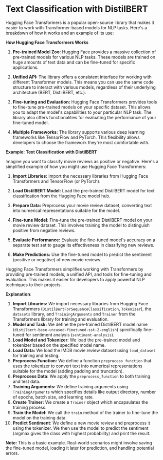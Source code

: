 # Text Classification with DistilBERT

Hugging Face Transformers is a popular open-source library that makes it easier to work with Transformer-based models for NLP tasks. Here's a breakdown of how it works and an example of its use:

**How Hugging Face Transformers Works**

1.  **Pre-trained Model Zoo:** Hugging Face provides a massive collection of pre-trained models for various NLP tasks. These models are trained on huge amounts of text data and can be fine-tuned for specific applications.
    
2.  **Unified API:** The library offers a consistent interface for working with different Transformer models. This means you can use the same code structure to interact with various models, regardless of their underlying architecture (BERT, DistilBERT, etc.).
    
3.  **Fine-tuning and Evaluation:** Hugging Face Transformers provides tools to fine-tune pre-trained models on your specific dataset. This allows you to adapt the model's capabilities to your particular NLP task. The library also offers functionalities for evaluating the performance of your fine-tuned model.
    
4.  **Multiple Frameworks:** The library supports various deep learning frameworks like TensorFlow and PyTorch. This flexibility allows developers to choose the framework they're most comfortable with.
    

**Example: Text Classification with DistilBERT**

Imagine you want to classify movie reviews as positive or negative. Here's a simplified example of how you might use Hugging Face Transformers:

1.  **Import Libraries:** Import the necessary libraries from Hugging Face Transformers and TensorFlow (or PyTorch).
    
2.  **Load DistilBERT Model:** Load the pre-trained DistilBERT model for text classification from the Hugging Face model hub.
    
3.  **Prepare Data:** Preprocess your movie review dataset, converting text into numerical representations suitable for the model.
    
4.  **Fine-tune Model:** Fine-tune the pre-trained DistilBERT model on your movie review dataset. This involves training the model to distinguish positive from negative reviews.
    
5.  **Evaluate Performance:** Evaluate the fine-tuned model's accuracy on a separate test set to gauge its effectiveness in classifying new reviews.
    
6.  **Make Predictions:** Use the fine-tuned model to predict the sentiment (positive or negative) of new movie reviews.
    
Hugging Face Transformers simplifies working with Transformers by providing pre-trained models, a unified API, and tools for fine-tuning and evaluation. This makes it easier for developers to apply powerful NLP techniques to their projects.

**Explanation:**

1.  **Import Libraries:** We import necessary libraries from Hugging Face Transformers (`DistilBertForSequenceClassification`, `Tokenizer`), the `datasets` library, and `TrainingArguments` and `Trainer` from the Transformers library for training and evaluation.
2.  **Model and Task:** We define the pre-trained DistilBERT model name (`distilbert-base-uncased-finetuned-sst-2-english`) specifically fine-tuned for sentiment analysis (`sentiment-analysis`).
3.  **Load Model and Tokenizer:** We load the pre-trained model and tokenizer based on the specified model name.
4.  **Load Data:** We load the IMDB movie review dataset using `load_dataset` for training and testing.
5.  **Preprocess Function:** We define a function `preprocess_function` that uses the tokenizer to convert text into numerical representations suitable for the model (adding padding and truncation).
6.  **Preprocess Data:** We apply the `preprocess_function` to both training and test data.
7.  **Training Arguments:** We define training arguments using `TrainingArguments` which specifies details like output directory, number of epochs, batch size, and learning rate.
8.  **Create Trainer:** We create a `Trainer` object which encapsulates the training process.
9.  **Train the Model:** We call the `train` method of the trainer to fine-tune the model on the training data.
10.  **Predict Sentiment:** We define a new movie review and preprocess it using the tokenizer. We then use the model to predict the sentiment (argmax gives the class with highest probability) and print the result.

**Note:** This is a basic example. Real-world scenarios might involve saving the fine-tuned model, loading it later for prediction, and handling potential errors.

